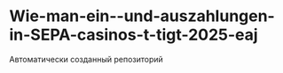 # Wie-man-ein--und-auszahlungen-in-SEPA-casinos-t-tigt-2025-eaj
Автоматически созданный репозиторий
